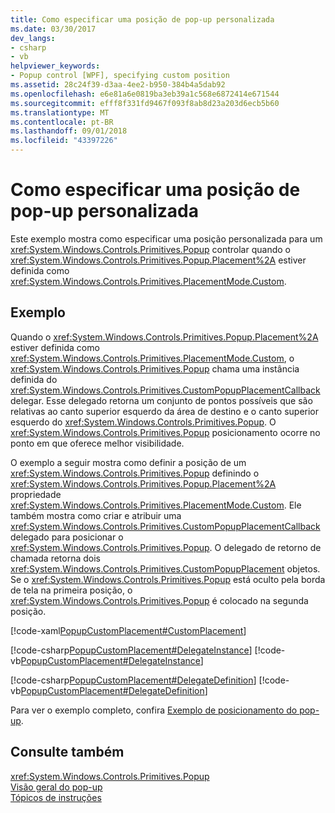 ```yaml
---
title: Como especificar uma posição de pop-up personalizada
ms.date: 03/30/2017
dev_langs:
- csharp
- vb
helpviewer_keywords:
- Popup control [WPF], specifying custom position
ms.assetid: 28c24f39-d3aa-4ee2-b950-384b4a5dab92
ms.openlocfilehash: e6e81a6e0819ba3eb39a1c568e6872414e671544
ms.sourcegitcommit: efff8f331fd9467f093f8ab8d23a203d6ecb5b60
ms.translationtype: MT
ms.contentlocale: pt-BR
ms.lasthandoff: 09/01/2018
ms.locfileid: "43397226"
---
```

# <a name="how-to-specify-a-custom-popup-position"></a>Como especificar uma posição de pop-up personalizada
Este exemplo mostra como especificar uma posição personalizada para um <xref:System.Windows.Controls.Primitives.Popup> controlar quando o <xref:System.Windows.Controls.Primitives.Popup.Placement%2A> estiver definida como <xref:System.Windows.Controls.Primitives.PlacementMode.Custom>.  
  
## <a name="example"></a>Exemplo  
 Quando o <xref:System.Windows.Controls.Primitives.Popup.Placement%2A> estiver definida como <xref:System.Windows.Controls.Primitives.PlacementMode.Custom>, o <xref:System.Windows.Controls.Primitives.Popup> chama uma instância definida do <xref:System.Windows.Controls.Primitives.CustomPopupPlacementCallback> delegar. Esse delegado retorna um conjunto de pontos possíveis que são relativas ao canto superior esquerdo da área de destino e o canto superior esquerdo do <xref:System.Windows.Controls.Primitives.Popup>. O <xref:System.Windows.Controls.Primitives.Popup> posicionamento ocorre no ponto em que oferece melhor visibilidade.  
  
 O exemplo a seguir mostra como definir a posição de um <xref:System.Windows.Controls.Primitives.Popup> definindo o <xref:System.Windows.Controls.Primitives.Popup.Placement%2A> propriedade <xref:System.Windows.Controls.Primitives.PlacementMode.Custom>. Ele também mostra como criar e atribuir uma <xref:System.Windows.Controls.Primitives.CustomPopupPlacementCallback> delegado para posicionar o <xref:System.Windows.Controls.Primitives.Popup>.  O delegado de retorno de chamada retorna dois <xref:System.Windows.Controls.Primitives.CustomPopupPlacement> objetos.  Se o <xref:System.Windows.Controls.Primitives.Popup> está oculto pela borda de tela na primeira posição, o <xref:System.Windows.Controls.Primitives.Popup> é colocado na segunda posição.  
  
 [!code-xaml[PopupCustomPlacement#CustomPlacement](../../../../samples/snippets/csharp/VS_Snippets_Wpf/PopupCustomPlacement/CSharp/Window1.xaml#customplacement)]  
  
 [!code-csharp[PopupCustomPlacement#DelegateInstance](../../../../samples/snippets/csharp/VS_Snippets_Wpf/PopupCustomPlacement/CSharp/Window1.xaml.cs#delegateinstance)]
 [!code-vb[PopupCustomPlacement#DelegateInstance](../../../../samples/snippets/visualbasic/VS_Snippets_Wpf/PopupCustomPlacement/visualbasic/window1.xaml.vb#delegateinstance)]  
  
 [!code-csharp[PopupCustomPlacement#DelegateDefinition](../../../../samples/snippets/csharp/VS_Snippets_Wpf/PopupCustomPlacement/CSharp/Window1.xaml.cs#delegatedefinition)]
 [!code-vb[PopupCustomPlacement#DelegateDefinition](../../../../samples/snippets/visualbasic/VS_Snippets_Wpf/PopupCustomPlacement/visualbasic/window1.xaml.vb#delegatedefinition)]  
  
 Para ver o exemplo completo, confira [Exemplo de posicionamento do pop-up](https://go.microsoft.com/fwlink/?LinkID=160032).  
  
## <a name="see-also"></a>Consulte também  
 <xref:System.Windows.Controls.Primitives.Popup>  
 [Visão geral do pop-up](../../../../docs/framework/wpf/controls/popup-overview.md)  
 [Tópicos de instruções](../../../../docs/framework/wpf/controls/popup-how-to-topics.md)
